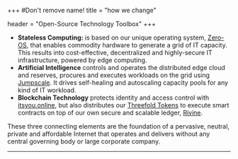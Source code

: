 +++
#Don't remove name!
title = "how we change"

header = "Open-Source Technology Toolbox"
+++

- **Stateless Computing:** is based on our unique operating system, [Zero-OS](https://github.com/zero-os), that enables commodity hardware to generate a grid of IT capacity. This results into cost-effective, decentralized and highly-secure IT infrastructure, powered by edge computing.
- **Artificial Intelligence** controls and operates the distributed edge cloud and reserves, procures and executes workloads on the grid using [Jumpscale](https://github.com/Jumpscale). It drives self-healing and autoscaling capacity pools for any kind of IT workload.
- **Blockchain Technology** protects identity and access control with [itsyou.online](https://github.com/itsyouonline), but also distributes our [Threefold Tokens](http://www.threefoldtoken.com/) to execute smart contracts on top of our own secure and scalable ledger, [Rivine](https://github.com/rivine/rivine).

These three connecting elements are the foundation of a pervasive, neutral, private and affordable Internet that operates and delivers without any central governing body or large corporate company.

***

